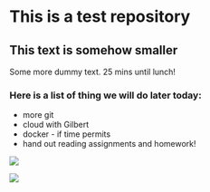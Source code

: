 # This is a test repository

## This text is somehow smaller

Some more dummy text. 25 mins until lunch!

### Here is a list of thing we will do later today:

* more git
* cloud with Gilbert
* docker - if time permits
* hand out reading assignments and homework!

![](grover2)


![](https://raw.githubusercontent.com/NoRicePls/NUS-test-20210111/main/grover.gif)


